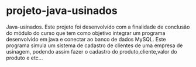 # projeto-java-usinados
Java-usinados.
Este projeto foi desenvolvido com a finalidade de conclusão do módulo do curso que tem como objetivo integrar  um programa desenvolvido  em java e conectar ao banco de dados MySQL.
Este programa simula um sistema de cadastro de clientes de uma empresa de usinagem, podendo assim fazer o cadastro do produto,cliente,valor do produto e etc...
